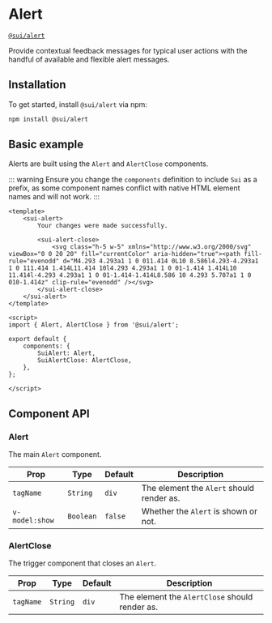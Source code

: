 # Alert
[`@sui/alert`](https://github.com/sgroupdesign/sui-vue/blob/main/packages/alert)

Provide contextual feedback messages for typical user actions with the handful of available and flexible alert messages.

<code-preview heading="With close button" :snippet="alertExample1"></code-preview>

<script setup>
const alertExample1 = `
<sui-alert class="rounded-md bg-green-50 p-4" role="alert" v-model:show="alertShownByDefault">
    <div class="flex">
        <div class="flex-shrink-0">
            <svg class="h-5 w-5 text-green-400" xmlns="http://www.w3.org/2000/svg" viewBox="0 0 20 20" fill="currentColor" aria-hidden="true"><path fill-rule="evenodd" d="M10 18a8 8 0 100-16 8 8 0 000 16zm3.707-9.293a1 1 0 00-1.414-1.414L9 10.586 7.707 9.293a1 1 0 00-1.414 1.414l2 2a1 1 0 001.414 0l4-4z" clip-rule="evenodd" /></svg>
        </div>

        <div class="ml-3">
            <p class="text-sm font-medium text-green-800">Successfully uploaded</p>
        </div>

        <div class="ml-auto pl-3">
            <div class="-mx-1.5 -my-1.5">
                <sui-alert-close class="inline-flex bg-green-50 rounded-md p-1.5 text-green-500 hover:bg-green-100 focus:outline-none focus:ring-2 focus:ring-offset-2 focus:ring-offset-green-50 focus:ring-green-600">
                    <span class="sr-only">Dismiss</span>
                    <svg class="h-5 w-5" xmlns="http://www.w3.org/2000/svg" viewBox="0 0 20 20" fill="currentColor" aria-hidden="true"><path fill-rule="evenodd" d="M4.293 4.293a1 1 0 011.414 0L10 8.586l4.293-4.293a1 1 0 111.414 1.414L11.414 10l4.293 4.293a1 1 0 01-1.414 1.414L10 11.414l-4.293 4.293a1 1 0 01-1.414-1.414L8.586 10 4.293 5.707a1 1 0 010-1.414z" clip-rule="evenodd" /></svg>
                </sui-alert-close>
            </div>
        </div>
    </div>
</sui-alert>
`;
</script>

## Installation
To get started, install `@sui/alert` via npm:

```sh
npm install @sui/alert
```

## Basic example
Alerts are built using the `Alert` and `AlertClose` components.

::: warning
Ensure you change the `components` definition to include `Sui` as a prefix, as some component names conflict with native HTML element names and will not work.
:::

```vue
<template>
    <sui-alert>
        Your changes were made successfully.

        <sui-alert-close>
            <svg class="h-5 w-5" xmlns="http://www.w3.org/2000/svg" viewBox="0 0 20 20" fill="currentColor" aria-hidden="true"><path fill-rule="evenodd" d="M4.293 4.293a1 1 0 011.414 0L10 8.586l4.293-4.293a1 1 0 111.414 1.414L11.414 10l4.293 4.293a1 1 0 01-1.414 1.414L10 11.414l-4.293 4.293a1 1 0 01-1.414-1.414L8.586 10 4.293 5.707a1 1 0 010-1.414z" clip-rule="evenodd" /></svg>
        </sui-alert-close>
    </sui-alert>
</template>

<script>
import { Alert, AlertClose } from '@sui/alert';

export default {
    components: {
        SuiAlert: Alert,
        SuiAlertClose: AlertClose,
    },
};

</script>
```

## Component API

### Alert

The main `Alert` component.

| Prop | Type | Default | Description
| - | - | - | -
| `tagName` | `String` | `div` | The element the `Alert` should render as.
| `v-model:show` | `Boolean` | `false` | Whether the `Alert` is shown or not.

### AlertClose

The trigger component that closes an `Alert`.

| Prop | Type | Default | Description
| - | - | - | -
| `tagName` | `String` | `div` | The element the `AlertClose` should render as.

